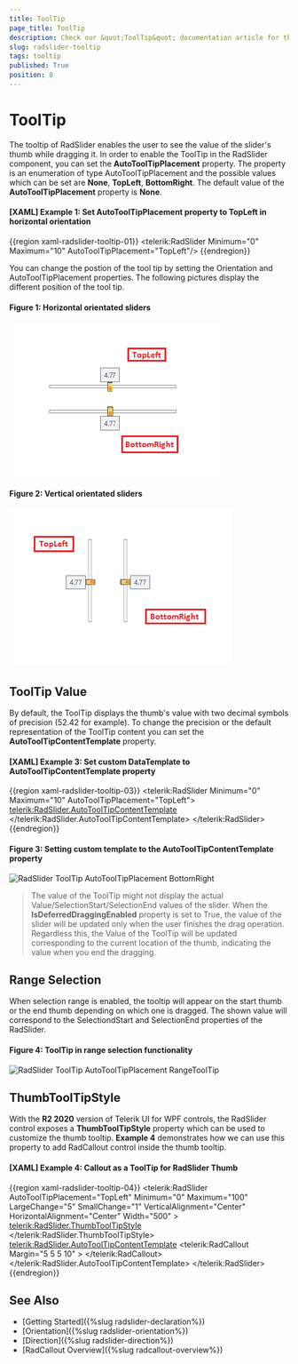 ```yaml
---
title: ToolTip
page_title: ToolTip
description: Check our &quot;ToolTip&quot; documentation article for the RadSlider {{ site.framework_name }} control.
slug: radslider-tooltip
tags: tooltip
published: True
position: 8
---
```


# ToolTip

The tooltip of RadSlider enables the user to see the value of the slider's thumb while dragging it. In order to enable the ToolTip in the RadSlider component, you can set the __AutoToolTipPlacement__ property. The property is an enumeration of type AutoToolTipPlacement and the possible values which can be set are __None__, __TopLeft__, __BottomRight__. The default value of the __AutoToolTipPlacement__ property is __None__.

#### __[XAML] Example 1: Set AutoToolTipPlacement property to TopLeft in horizontal orientation__
{{region  xaml-radslider-tooltip-01}}
	<telerik:RadSlider Minimum="0" Maximum="10" AutoToolTipPlacement="TopLeft"/>
{{endregion}}

You can change the postion of the tool tip by setting the Orientation and AutoToolTipPlacement properties. The following pictures display the different position of the tool tip.
#### __Figure 1: Horizontal orientated sliders__
![RadSlider Horizontal orientated AutoToolTipPlacement](images/RadSlider_AutoToolTipPlacement_Horizontal_01.png)

#### __Figure 2: Vertical orientated sliders__
![RadSlider ToolTip AutoToolTipPlacement](images/RadSlider_AutoToolTipPlacement_Vertical_02.png)

## ToolTip Value

By default, the ToolTip displays the thumb's value with two decimal symbols of precision (52.42 for example). To change the precision or the default representation of the ToolTip content you can set the __AutoToolTipContentTemplate__ property.

#### __[XAML] Example 3: Set custom DataTemplate to AutoToolTipContentTemplate property__
{{region  xaml-radslider-tooltip-03}}
	<telerik:RadSlider Minimum="0" Maximum="10" AutoToolTipPlacement="TopLeft">
		<telerik:RadSlider.AutoToolTipContentTemplate>
			<DataTemplate>
				<TextBlock Text="{Binding .,StringFormat=F1}"/>
			</DataTemplate>
		</telerik:RadSlider.AutoToolTipContentTemplate>
	</telerik:RadSlider>	
{{endregion}}

#### __Figure 3: Setting custom template to the AutoToolTipContentTemplate property__
![RadSlider ToolTip AutoToolTipPlacement BottomRight](images/RadSlider_AutoToolTipPlacement_ContentTemplate_04.png)

>The value of the ToolTip might not display the actual Value/SelectionStart/SelectionEnd values of the slider. When the __IsDeferredDraggingEnabled__ property is set to True, the value of the slider will be updated only when the user finishes the drag operation. Regardless this, the Value of the ToolTip will be updated corresponding to the current location of the thumb, indicating the value when you end the dragging.

## Range Selection

When selection range is enabled, the tooltip will appear on the start thumb or the end thumb depending on which one is dragged. The shown value will correspond to the SelectiondStart and SelectionEnd properties of the RadSlider.

#### __Figure 4: ToolTip in range selection functionality__
![RadSlider ToolTip AutoToolTipPlacement RangeToolTip](images/RadSlider_AutoToolTipPlacement_RangeSelection_03.png)

## ThumbToolTipStyle

With the __R2 2020__ version of Telerik UI for WPF controls, the RadSlider control exposes a __ThumbToolTipStyle__ property which can be used to customize the thumb tooltip. __Example 4__ demonstrates how we can use this property to add RadCallout control inside the thumb tooltip.

#### __[XAML] Example 4: Callout as a ToolTip for RadSlider Thumb__
{{region  xaml-radslider-tooltip-04}}
	<telerik:RadSlider AutoToolTipPlacement="TopLeft" Minimum="0" Maximum="100" LargeChange="5" SmallChange="1" VerticalAlignment="Center" HorizontalAlignment="Center" Width="500" > 
		<telerik:RadSlider.ThumbToolTipStyle> 
			<Style TargetType="ToolTip"> 
				<Setter Property="BorderThickness" Value="0"/> 
				<Setter Property="Background" Value="Transparent"/> 
			</Style> 
		</telerik:RadSlider.ThumbToolTipStyle> 
		<telerik:RadSlider.AutoToolTipContentTemplate> 
			<DataTemplate> 
				<telerik:RadCallout  Margin="5 5 5 10" > 
					<TextBlock Text="{Binding .,  StringFormat=N2}" /> 
				</telerik:RadCallout> 
			</DataTemplate> 
		</telerik:RadSlider.AutoToolTipContentTemplate> 
    </telerik:RadSlider>     
{{endregion}}

## See Also
 * [Getting Started]({%slug radslider-declaration%})	
 * [Orientation]({%slug radslider-orientation%})
 * [Direction]({%slug radslider-direction%})
 * [RadCallout Overview]({%slug radcallout-overview%})
